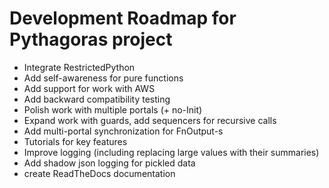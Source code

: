 # Development Roadmap for Pythagoras project

* Integrate RestrictedPython
* Add self-awareness for pure functions
* Add support for work with AWS
* Add backward compatibility testing
* Polish work with multiple portals (+ no-Init)
* Expand work with guards, add sequencers for recursive calls
* Add multi-portal synchronization for FnOutput-s
* Tutorials for key features
* Improve logging (including replacing large values with their summaries)
* Add shadow json logging for pickled data
* create ReadTheDocs documentation
